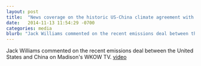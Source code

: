 ```yaml
---
layout: post
title:  "News coverage on the historic US-China climate agreement with Jack Williams"
date:   2014-11-13 11:54:29 -0700
categories: media
blurb: "Jack Williams commented on the recent emissions deal between the United States and China on Madison's WKOW TV. [video](http://www.wkow.com/category/135153/video-landing-page?clipId=10843053&autostart=true)"
---
```

Jack Williams commented on the recent emissions deal between the United States and China on Madison's WKOW TV. [video](http://www.wkow.com/category/135153/video-landing-page?clipId=10843053&autostart=true)
